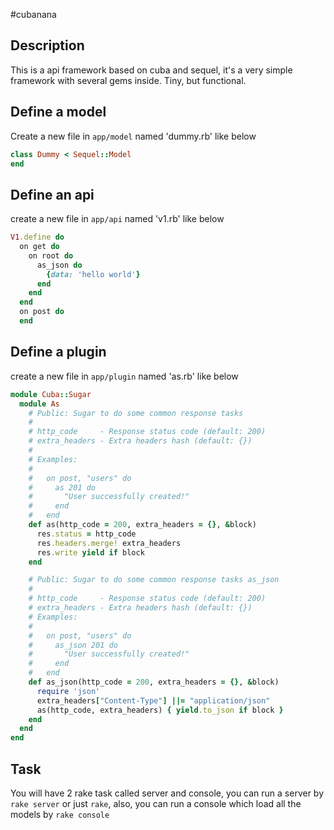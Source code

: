 #cubanana

## Description

This is a api framework based on cuba and sequel, it's a very simple framework with several gems inside. Tiny, but functional.

## Define a model

Create a new file in `app/model` named 'dummy.rb' like below

```ruby
class Dummy < Sequel::Model
end
```

## Define an api

create a new file in `app/api` named 'v1.rb' like below

```ruby
V1.define do
  on get do
    on root do
      as_json do
        {data: 'hello world'}
      end
    end
  end
  on post do
  end
```

## Define a plugin

create a new file in `app/plugin` named 'as.rb' like below

```ruby
module Cuba::Sugar
  module As
    # Public: Sugar to do some common response tasks
    #
    # http_code     - Response status code (default: 200)
    # extra_headers - Extra headers hash (default: {})
    #
    # Examples:
    #
    #   on post, "users" do
    #     as 201 do
    #       "User successfully created!"
    #     end
    #   end
    def as(http_code = 200, extra_headers = {}, &block)
      res.status = http_code
      res.headers.merge! extra_headers
      res.write yield if block
    end

    # Public: Sugar to do some common response tasks as_json
    #
    # http_code     - Response status code (default: 200)
    # extra_headers - Extra headers hash (default: {})
    # Examples:
    #
    #   on post, "users" do
    #     as_json 201 do
    #       "User successfully created!"
    #     end
    #   end
    def as_json(http_code = 200, extra_headers = {}, &block)
      require 'json'
      extra_headers["Content-Type"] ||= "application/json"
      as(http_code, extra_headers) { yield.to_json if block }
    end
  end
end

```

## Task

You will have 2 rake task called server and console, you can run a server by `rake server` or just `rake`, also, you can run a console which load all the models by `rake console`